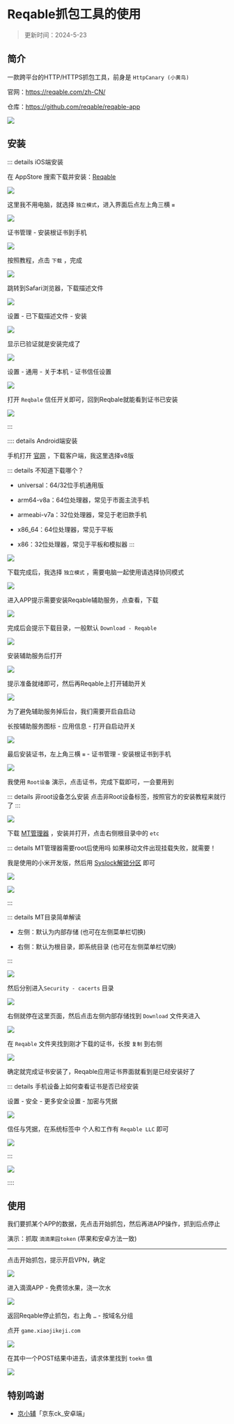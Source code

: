 # Reqable抓包工具的使用

> 更新时间：2024-5-23


## 简介

一款跨平台的HTTP/HTTPS抓包工具，前身是 `HttpCanary (小黄鸟)`

官网：https://reqable.com/zh-CN/

仓库：https://github.com/reqable/reqable-app

![](/reqable/reqable-01.png)





## 安装


::: details iOS端安装

在 AppStore 搜索下载并安装：[Reqable](https://apps.apple.com/cn/app/id6473166828)

![](/reqable/ios/ios-01.png)

这里我不用电脑，就选择 `独立模式`，进入界面后点左上角三横 `≡`

![](/reqable/ios/ios-02.png)

证书管理 - 安装根证书到手机

![](/reqable/ios/ios-03.png)

按照教程，点击 `下载` ，完成

![](/reqable/ios/ios-04.png)

跳转到Safari浏览器，下载描述文件

![](/reqable/ios/ios-05.png)

设置 - 已下载描述文件 - 安装

![](/reqable/ios/ios-06.png)

显示已验证就是安装完成了

![](/reqable/ios/ios-07.png)

设置 - 通用 - 关于本机 - 证书信任设置

![](/reqable/ios/ios-08.png)

打开 `Reqbale` 信任开关即可，回到Reqbale就能看到证书已安装

![](/reqable/ios/ios-09.png)

:::



:::: details Android端安装

手机打开 [官网](https://reqable.com/zh-CN/) ，下载客户端，我这里选择v8版

::: details 不知道下载哪个？

* universal：64/32位手机通用版

* arm64-v8a：64位处理器，常见于市面主流手机

* armeabi-v7a：32位处理器，常见于老旧款手机

* x86_64：64位处理器，常见于平板

* x86：32位处理器，常见于平板和模拟器
:::

![](/reqable/android/android-01.png)

下载完成后，我选择 `独立模式` ，需要电脑一起使用请选择协同模式

![](/reqable/android/android-02.png)

进入APP提示需要安装Reqable辅助服务，点查看，下载

![](/reqable/android/android-03.png)

完成后会提示下载目录，一般默认 `Download - Reqable`

![](/reqable/android/android-04.png)

安装辅助服务后打开

![](/reqable/android/android-05.png)

提示准备就绪即可，然后再Reqable上打开辅助开关

![](/reqable/android/android-06.png)

为了避免辅助服务掉后台，我们需要开启自启动

长按辅助服务图标 - 应用信息 - 打开自启动开关

![](/reqable/android/android-07.png)

最后安装证书，左上角三横 `≡` - 证书管理 - 安装根证书到手机

![](/reqable/android/android-08.png)

我使用 `Root设备` 演示，点击证书，完成下载即可，一会要用到

::: details 非root设备怎么安装
点击非Root设备标签，按照官方的安装教程来就行了
:::

![](/reqable/android/android-09.png)

下载 [MT管理器](https://mt2.cn/) ，安装并打开，点击右侧根目录中的 `etc`

::: details MT管理器需要root后使用吗
如果移动文件出现挂载失败，就需要！

我是使用的小米开发版，然后用 [Syslock解锁分区](https://dzp.lanzouj.com/ioB9Npn6xtg) 即可

![](/reqable/android/android-10.png)

![](/reqable/android/android-11.png)

:::

::: details MT目录简单解读

* 左侧：默认为内部存储 (也可在左侧菜单栏切换)

* 右侧：默认为根目录，即系统目录 (也可在左侧菜单栏切换)

:::

![](/reqable/android/android-12.png)

然后分别进入`Security - cacerts` 目录

![](/reqable/android/android-13.png)

右侧就停在这里页面，然后点击左侧内部存储找到 `Download` 文件夹进入

![](/reqable/android/android-14.png)

在 `Reqable` 文件夹找到刚才下载的证书，长按 `复制` 到右侧

![](/reqable/android/android-15.png)

确定就完成证书安装了，Reqable应用证书界面就看到是已经安装好了

::: details 手机设备上如何查看证书是否已经安装

设置 - 安全 - 更多安全设置 - 加密与凭据

![](/reqable/android/android-17.png)

信任与凭据，在系统标签中 个人和工作有 `Reqable LLC` 即可

![](/reqable/android/android-18.png)

:::


![](/reqable/android/android-16.png)


::::







## 使用


我们要抓某个APP的数据，先点击开始抓包，然后再进APP操作，抓到后点停止


演示：抓取 `滴滴果园token` (苹果和安卓方法一致)

---

点击开始抓包，提示开启VPN，确定

![](/reqable/reqable-02.png)

进入滴滴APP - 免费领水果，浇一次水

![](/reqable/reqable-03.png)


返回Reqable停止抓包，右上角 `…` - 按域名分组

点开 `game.xiaojikeji.com` 

![](/reqable/reqable-04.png)

在其中一个POST结果中进去，请求体里找到 `toekn` 值

![](/reqable/reqable-05.png)





## 特别鸣谢


* [京小辅](https://mp.weixin.qq.com/s/iAuW6if4o_P9wfR1h2pfeg)「京东ck_安卓端」


